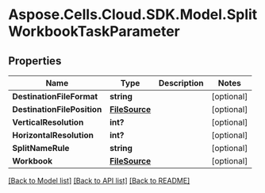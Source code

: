 # Aspose.Cells.Cloud.SDK.Model.SplitWorkbookTaskParameter
## Properties

Name | Type | Description | Notes
------------ | ------------- | ------------- | -------------
**DestinationFileFormat** | **string** |  | [optional] 
**DestinationFilePosition** | [**FileSource**](FileSource.md) |  | [optional] 
**VerticalResolution** | **int?** |  | [optional] 
**HorizontalResolution** | **int?** |  | [optional] 
**SplitNameRule** | **string** |  | [optional] 
**Workbook** | [**FileSource**](FileSource.md) |  | [optional] 

[[Back to Model list]](../README.md#documentation-for-models) [[Back to API list]](../README.md#documentation-for-api-endpoints) [[Back to README]](../README.md)


